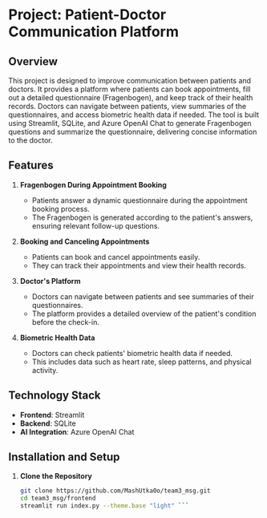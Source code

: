 # Project: Patient-Doctor Communication Platform

## Overview
This project is designed to improve communication between patients and doctors. It provides a platform where patients can book appointments, fill out a detailed questionnaire (Fragenbogen), and keep track of their health records. Doctors can navigate between patients, view summaries of the questionnaires, and access biometric health data if needed. The tool is built using Streamlit, SQLite, and Azure OpenAI Chat to generate Fragenbogen questions and summarize the questionnaire, delivering concise information to the doctor.

## Features
1. **Fragenbogen During Appointment Booking**
   - Patients answer a dynamic questionnaire during the appointment booking process.
   - The Fragenbogen is generated according to the patient's answers, ensuring relevant follow-up questions.

2. **Booking and Canceling Appointments**
   - Patients can book and cancel appointments easily.
   - They can track their appointments and view their health records.

3. **Doctor's Platform**
   - Doctors can navigate between patients and see summaries of their questionnaires.
   - The platform provides a detailed overview of the patient's condition before the check-in.

4. **Biometric Health Data**
   - Doctors can check patients' biometric health data if needed.
   - This includes data such as heart rate, sleep patterns, and physical activity.

## Technology Stack
- **Frontend**: Streamlit
- **Backend**: SQLite
- **AI Integration**: Azure OpenAI Chat

## Installation and Setup
1. **Clone the Repository**
   ```sh
   git clone https://github.com/MashUtka0o/team3_msg.git
   cd team3_msg/frontend
   streamlit run index.py --theme.base "light" ```

